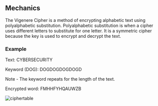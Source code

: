 ## Mechanics
The Vigenere Cipher is a method of encrypting alphabetic text using polyalphabetic substitution. Polyalphabetic substitution is when a cipher uses different letters to substitute for one letter. It is a symmetric cipher because the key is used to encrypt and decrypt the text.

### Example

Text: CYBERSECURITY

Keyword (DOG): DOGDOGDOGDOGD

Note - The keyword repeats for the length of the text.

Encrypted word: FMHHFYHQAUWZB

![ciphertable](https://user-images.githubusercontent.com/72582985/142249803-9b341932-db75-4105-a707-91901da91ba3.png)
